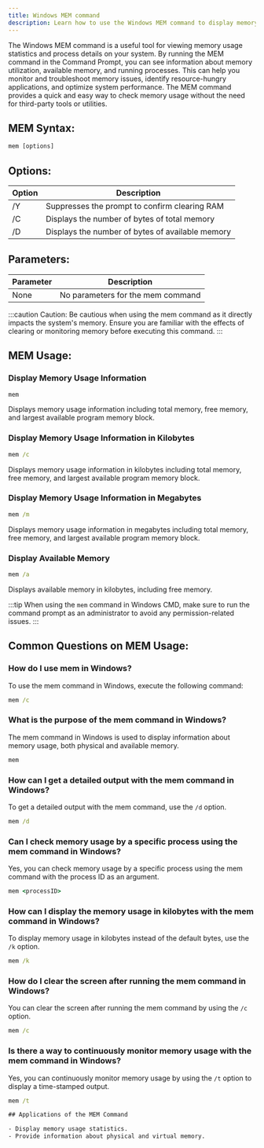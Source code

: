 ```yaml
---
title: Windows MEM command
description: Learn how to use the Windows MEM command to display memory usage information and process details.
---
```


The Windows MEM command is a useful tool for viewing memory usage statistics and process details on your system. By running the MEM command in the Command Prompt, you can see information about memory utilization, available memory, and running processes. This can help you monitor and troubleshoot memory issues, identify resource-hungry applications, and optimize system performance. The MEM command provides a quick and easy way to check memory usage without the need for third-party tools or utilities.

## MEM Syntax:
```cmd
mem [options]
```

## Options:
| Option          | Description                                      |
|-----------------|--------------------------------------------------|
| /Y              | Suppresses the prompt to confirm clearing RAM    |
| /C              | Displays the number of bytes of total memory     |
| /D              | Displays the number of bytes of available memory |

## Parameters:
| Parameter       | Description                |
|-----------------|----------------------------|
| None            | No parameters for the mem command |

:::caution
Caution: Be cautious when using the mem command as it directly impacts the system's memory. Ensure you are familiar with the effects of clearing or monitoring memory before executing this command.
:::
## MEM Usage:
### Display Memory Usage Information
```cmd
mem
```
Displays memory usage information including total memory, free memory, and largest available program memory block.

### Display Memory Usage Information in Kilobytes
```cmd
mem /c
```
Displays memory usage information in kilobytes including total memory, free memory, and largest available program memory block.

### Display Memory Usage Information in Megabytes
```cmd
mem /m
```
Displays memory usage information in megabytes including total memory, free memory, and largest available program memory block.

### Display Available Memory
```cmd
mem /a
```
Displays available memory in kilobytes, including free memory.


:::tip
When using the `mem` command in Windows CMD, make sure to run the command prompt as an administrator to avoid any permission-related issues.
:::

## Common Questions on MEM Usage:

### How do I use mem in Windows?
To use the mem command in Windows, execute the following command:
```cmd
mem /c
```

### What is the purpose of the mem command in Windows?
The mem command in Windows is used to display information about memory usage, both physical and available memory.
```cmd
mem
```

### How can I get a detailed output with the mem command in Windows?
To get a detailed output with the mem command, use the `/d` option.
```cmd
mem /d
```

### Can I check memory usage by a specific process using the mem command in Windows?
Yes, you can check memory usage by a specific process using the mem command with the process ID as an argument.
```cmd
mem <processID>
```

### How can I display the memory usage in kilobytes with the mem command in Windows?
To display memory usage in kilobytes instead of the default bytes, use the `/k` option.
```cmd
mem /k
```

### How do I clear the screen after running the mem command in Windows?
You can clear the screen after running the mem command by using the `/c` option.
```cmd
mem /c
```

### Is there a way to continuously monitor memory usage with the mem command in Windows?
Yes, you can continuously monitor memory usage by using the `/t` option to display a time-stamped output.
```cmd
mem /t

## Applications of the MEM Command

- Display memory usage statistics.
- Provide information about physical and virtual memory.